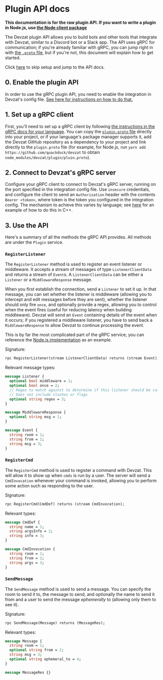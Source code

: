 # Plugin API docs

__This documentation is for the raw plugin API. If you want to write a plugin in Node.js, use [the Node client package](https://yarn.pm/devzat)__

The Devzat plugin API allows you to build bots and other tools that integrate with Devzat, similar to a Discord bot or a Slack app. The API uses gRPC for communication; if you're already familiar with gRPC, you can jump right in with [the `.proto` file](./plugin.proto), but if you're not, this document will explain how to get started.

Click [here](#3-use-the-api) to skip setup and jump to the API docs.

## 0. Enable the plugin API

In order to use the gRPC plugin API, you need to enable the integration in Devzat's config file. [See here for instructions on how to do that.](../Admin's%20Manual.md#using-the-plugin-api-integration)

## 1. Set up a gRPC client

First, you'll need to set up a gRPC client by following [the instructions in the gRPC docs for your language](https://grpc.io/docs/languages/). You can copy the [`plugin.proto` file](./plugin.proto) directly into your project, or if your language's package manager supports it, add the Devzat GitHub repository as a dependency to your project and link directly to the `plugin.proto` file (for example, for Node.js, run `yarn add https://github.com/quackduck/devzat` to obtain `node_modules/devzat/plugin/pluin.proto`).

## 2. Connect to Devzat's gRPC server

Configure your gRPC client to connect to Devzat's gRPC server, running on the port specified in the integration config file. Use `insecure` credentials, and configure the client to send an `Authorization` header with the contents `Bearer <token>`, where token is the token you configured in the integration config. The mechanism to achieve this varies by language; see [here](https://grpc.io/docs/guides/auth/#extending-grpc-to-support-other-authentication-mechanisms) for an example of how to do this in C++.

## 3. Use the API

Here's a summary of all the methods the gRPC API provides. All methods are under the `Plugin` service.

### `RegisterListener`

The `RegisterListener` method is used to register an event listener or middleware. It accepts a stream of messages of type `ListenerClientData` and returns a stream of `Event`s. A `ListenerClientData` can be either a `Listener` or a `MiddlewareResponse` message. 

When you first establish the connection, send a `Listener` to set it up. In that message, you can set whether the listener is middleware (allowing you to intercept and edit messages before they are sent), whether the listener should only fire `once`, and optionally provide a regex, allowing you to control when the event fires (useful for reducing latency when building middleware). Devzat will send an `Event` containing details of the event when it occurs; if you registered a middleware listener, you have to send back a `MiddlewareResponse` to allow Devzat to continue processing the event.

This is by far the most complicated part of the gRPC service; you can reference the [Node.js implementation](https://github.com/Merlin04/devzat-node/blob/main/src/index.ts#L99) as an example.

Signature:
```protobuf
rpc RegisterListener(stream ListenerClientData) returns (stream Event);
```

Relevant message types:
```protobuf
message Listener {
  optional bool middleware = 1;
  optional bool once = 2;
  // Regex to match against to determine if this listener should be called
  // Does not include slashes or flags
  optional string regex = 3;
}

message MiddlewareResponse {
  optional string msg = 1;
}

message Event {
  string room = 1;
  string from = 2;
  string msg = 3;
}
```

### `RegisterCmd`

The `RegisterCmd` method is used to register a command with Devzat. This will allow it to show up when `cmds` is run by a user. The server will send a `CmdInvocation` whenever your command is invoked, allowing you to perform some action such as responding to the user.

Signature:
```protobuf
rpc RegisterCmd(CmdDef) returns (stream CmdInvocation);
```

Relevant types:
```protobuf
message CmdDef {
  string name = 1;
  string argsInfo = 2;
  string info = 3;
}

message CmdInvocation {
  string room = 1;
  string from = 2;
  string args = 3;
}
```

### `SendMessage`

The `SendMessage` method is used to send a message. You can specify the room to send it to, the message to send, and optionally the name to send it from and a user to send the message _ephemerally_ to (allowing only them to see it).

Signature:
```protobuf
rpc SendMessage(Message) returns (MessageRes);
```

Relevant types:
```protobuf
message Message {
  string room = 1;
  optional string from = 2;
  string msg = 3;
  optional string ephemeral_to = 4;
}

message MessageRes {}
```
